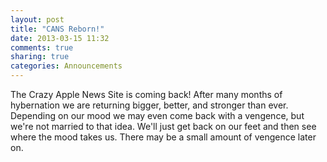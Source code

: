 ```yaml
---
layout: post
title: "CANS Reborn!"
date: 2013-03-15 11:32
comments: true
sharing: true
categories: Announcements
---
```


The Crazy Apple News Site is coming back! After many months of hybernation we are returning bigger, better, and stronger than ever. Depending on our mood we may even come back with a vengence, but we're not married to that idea. We'll just get back on our feet and then see where the mood takes us. There may be a small amount of vengence later on.